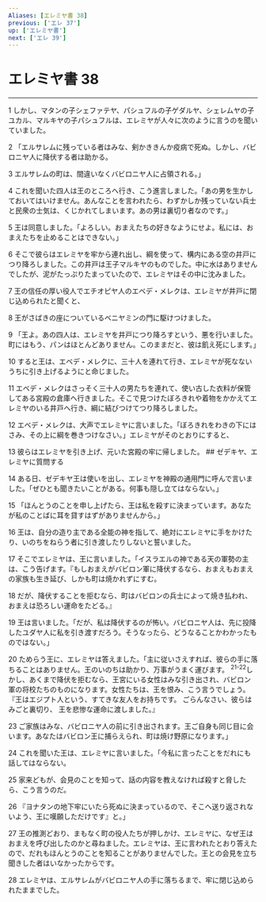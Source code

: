 ```yaml
---
Aliases: [エレミヤ書 38]
previous: ['エレ 37']
up: ['エレミヤ書']
next: ['エレ 39']
---
```

# エレミヤ書 38

***




1 
しかし、マタンの子シェファテヤ、パシュフルの子ゲダルヤ、シェレムヤの子ユカル、マルキヤの子パシュフルは、エレミヤが人々に次のように言うのを聞いていました。 



2 
「エルサレムに残っている者はみな、剣かききんか疫病で死ぬ。しかし、バビロニヤ人に降伏する者は助かる。 



3 
エルサレムの町は、間違いなくバビロニヤ人に占領される。」 



4 
これを聞いた四人は王のところへ行き、こう進言しました。「あの男を生かしておいてはいけません。あんなことを言われたら、わずかしか残っていない兵士と民衆の士気は、くじかれてしまいます。あの男は裏切り者なのです。」 



5 
王は同意しました。「よろしい。おまえたちの好きなようにせよ。私には、おまえたちを止めることはできない。」 



6 
そこで彼らはエレミヤを牢から連れ出し、綱を使って、構内にある空の井戸につり降ろしました。この井戸は王子マルキヤのものでした。中に水はありませんでしたが、泥がたっぷりたまっていたので、エレミヤはその中に沈みました。 



7 
王の信任の厚い役人でエチオピヤ人のエベデ・メレクは、エレミヤが井戸に閉じ込められたと聞くと、 



8 
王がさばきの座についているベニヤミンの門に駆けつけました。 



9 
「王よ。あの四人は、エレミヤを井戸につり降ろすという、悪を行いました。町にはもう、パンはほとんどありません。このままだと、彼は飢え死にします。」 



10 
すると王は、エベデ・メレクに、三十人を連れて行き、エレミヤが死なないうちに引き上げるようにと命じました。 



11 
エベデ・メレクはさっそく三十人の男たちを連れて、使い古した衣料が保管してある宮殿の倉庫へ行きました。そこで見つけたぼろきれや着物をかかえてエレミヤのいる井戸へ行き、綱に結びつけてつり降ろしました。 



12 
エベデ・メレクは、大声でエレミヤに言いました。「ぼろきれをわきの下にはさみ、その上に綱を巻きつけなさい。」エレミヤがそのとおりにすると、 



13 
彼らはエレミヤを引き上げ、元いた宮殿の牢に帰しました。 ## ゼデキヤ、エレミヤに質問する 



14 
ある日、ゼデキヤ王は使いを出し、エレミヤを神殿の通用門に呼んで言いました。「ぜひとも聞きたいことがある。何事も隠し立てはならない。」 



15 
「ほんとうのことを申し上げたら、王は私を殺すに決まっています。あなたが私のことばに耳を貸すはずがありませんから。」 



16 
王は、自分の造り主である全能の神を指して、絶対にエレミヤに手をかけたり、いのちをねらう者に引き渡したりしないと誓いました。 



17 
そこでエレミヤは、王に言いました。「イスラエルの神である天の軍勢の主は、こう告げます。『もしおまえがバビロン軍に降伏するなら、おまえもおまえの家族も生き延び、しかも町は焼かれずにすむ。 



18 
だが、降伏することを拒むなら、町はバビロンの兵士によって焼き払われ、おまえは恐ろしい運命をたどる。』 



19 
王は言いました。「だが、私は降伏するのが怖い。バビロニヤ人は、先に投降したユダヤ人に私を引き渡すだろう。そうなったら、どうなることかわかったものではない。」 



20 
ためらう王に、エレミヤは答えました。「主に従いさえすれば、彼らの手に落ちることはありません。王のいのちは助かり、万事がうまく運びます。 <sup class="versenum">21-22</sup>しかし、あくまで降伏を拒むなら、王宮にいる女性はみな引き出され、バビロン軍の将校たちのものになります。女性たちは、王を恨み、こう言うでしょう。 『王はエジプト人という、すてきな友人をお持ちです。 ごらんなさい、彼らはみごと裏切り、 王を悲惨な運命に渡しました。』 



23 
ご家族はみな、バビロニヤ人の前に引き出されます。王ご自身も同じ目に会います。あなたはバビロン王に捕らえられ、町は焼け野原になります。」 



24 
これを聞いた王は、エレミヤに言いました。「今私に言ったことをだれにも話してはならない。 



25 
家来どもが、会見のことを知って、話の内容を教えなければ殺すと脅したら、こう言うのだ。 



26 
『ヨナタンの地下牢にいたら死ぬに決まっているので、そこへ送り返されないよう、王に嘆願しただけです』と。」 



27 
王の推測どおり、まもなく町の役人たちが押しかけ、エレミヤに、なぜ王はおまえを呼び出したのかと尋ねました。エレミヤは、王に言われたとおり答えたので、だれもほんとうのことを知ることがありませんでした。王との会見を立ち聞きした者はいなかったからです。 



28 
エレミヤは、エルサレムがバビロニヤ人の手に落ちるまで、牢に閉じ込められたままでした。
